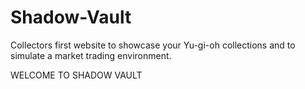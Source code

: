 # Shadow-Vault
Collectors first website to showcase your Yu-gi-oh collections and to simulate a market trading environment.

WELCOME TO SHADOW VAULT
